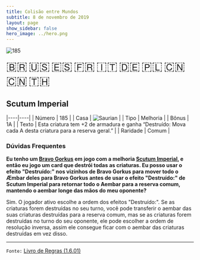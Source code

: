 ```yaml
---
title: Colisão entre Mundos
subtitle: 8 de novembro de 2019
layout: page
show_sidebar: false
hero_image: ../hero.png
---
```


![185](https://mastervault-storage-prod.s3.amazonaws.com/media/card_front/pt/452_185_VW7R64X64XPF_pt.png)

<span title="Português" style="font-size: 32px;cursor: pointer;" onclick="javascript:document.querySelector('img[alt=\'185\']').src=document.querySelector('img[alt=\'185\']').src.replace(/card_front\/[^/]+/, 'card_front/pt').replace(/_[^/.0-9]+\.png/, '_pt.png')">🇧🇷</span>
<span title="English" style="font-size: 32px;cursor: pointer;" onclick="javascript:document.querySelector('img[alt=\'185\']').src=document.querySelector('img[alt=\'185\']').src.replace(/card_front\/[^/]+/, 'card_front/en').replace(/_[^/.0-9]+\.png/, '_en.png')">🇺🇸</span>
<span title="Español" style="font-size: 32px;cursor: pointer;" onclick="javascript:document.querySelector('img[alt=\'185\']').src=document.querySelector('img[alt=\'185\']').src.replace(/card_front\/[^/]+/, 'card_front/es').replace(/_[^/.0-9]+\.png/, '_es.png')">🇪🇸</span>
<span title="Français" style="font-size: 32px;cursor: pointer;" onclick="javascript:document.querySelector('img[alt=\'185\']').src=document.querySelector('img[alt=\'185\']').src.replace(/card_front\/[^/]+/, 'card_front/fr').replace(/_[^/.0-9]+\.png/, '_fr.png')">🇫🇷</span>
<span title="Italiano" style="font-size: 32px;cursor: pointer;" onclick="javascript:document.querySelector('img[alt=\'185\']').src=document.querySelector('img[alt=\'185\']').src.replace(/card_front\/[^/]+/, 'card_front/it').replace(/_[^/.0-9]+\.png/, '_it.png')">🇮🇹</span>
<span title="Deutsche" style="font-size: 32px;cursor: pointer;" onclick="javascript:document.querySelector('img[alt=\'185\']').src=document.querySelector('img[alt=\'185\']').src.replace(/card_front\/[^/]+/, 'card_front/de').replace(/_[^/.0-9]+\.png/, '_de.png')">🇩🇪</span>
<span title="Polskie" style="font-size: 32px;cursor: pointer;" onclick="javascript:document.querySelector('img[alt=\'185\']').src=document.querySelector('img[alt=\'185\']').src.replace(/card_front\/[^/]+/, 'card_front/pl').replace(/_[^/.0-9]+\.png/, '_pl.png')">🇵🇱</span>
<span title="简体中文" style="font-size: 32px;cursor: pointer;" onclick="javascript:document.querySelector('img[alt=\'185\']').src=document.querySelector('img[alt=\'185\']').src.replace(/card_front\/[^/]+/, 'card_front/zh-hans').replace(/_[^/.0-9]+\.png/, '_zh-hans.png')">🇨🇳</span>
<span title="繁體中文" style="font-size: 32px;cursor: pointer;" onclick="javascript:document.querySelector('img[alt=\'185\']').src=document.querySelector('img[alt=\'185\']').src.replace(/card_front\/[^/]+/, 'card_front/zh-hant').replace(/_[^/.0-9]+\.png/, '_zh-hant.png')">🇨🇳</span>
<span title="ไทย" style="font-size: 32px;cursor: pointer;" onclick="javascript:document.querySelector('img[alt=\'185\']').src=document.querySelector('img[alt=\'185\']').src.replace(/card_front\/[^/]+/, 'card_front/th').replace(/_[^/.0-9]+\.png/, '_th.png')">🇹🇭</span>

## Scutum Imperial

|----|----|
| Número | 185 |
| Casa | ![Saurian](https://archonarcana.com/images/thumb/9/9e/Saurian_P.png/22px-Saurian_P.png "Sauro") |
| Tipo | Melhoria |
| Bônus | 1A |
| Texto | Esta criatura tem +2 de armadura e ganha “Destruído: Mova cada A desta criatura para a reserva geral.” |
| Raridade | Comum |

### Dúvidas Frequentes

**Eu tenho um [Bravo Gorkus](/mm/226) em jogo com a melhoria
[Scutum Imperial](/wc/185), e então eu jogo um card que destrói todas as
criaturas. Eu posso usar o efeito "Destruído:" nos vizinhos de Bravo Gorkus
para mover todo o Æmbar deles para Bravo Gorkus antes de
usar o efeito "Destruído:" de Scutum Imperial para retornar todo o
Aembar para a reserva comum, mantendo o aembar longe das mãos
do meu oponente?**

Sim. O jogador ativo escolhe a ordem dos efeitos "Destruído:". Se as
criaturas forem destruídas no seu turno, você pode transferir o aembar
das suas criaturas destruídas para a reserva comum, mas se as criaturas
forem destruídas no turno do seu oponente, ele pode escolher a ordem
de resolução inversa, assim ele consegue ficar com o aembar das
criaturas destruídas em vez disso.

<hr/>

`Fonte:` [Livro de Regras (1.6.01)](https://drive.google.com/open?id=1YNhLKUC0xfriiMwFYpDu1Go3zPJw6gYo)

